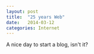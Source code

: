 ```yaml
---
layout: post
title:  "25 years Web"
date:   2014-03-12 
categories: Internet
---
```


A nice day to start a blog, isn't it?
